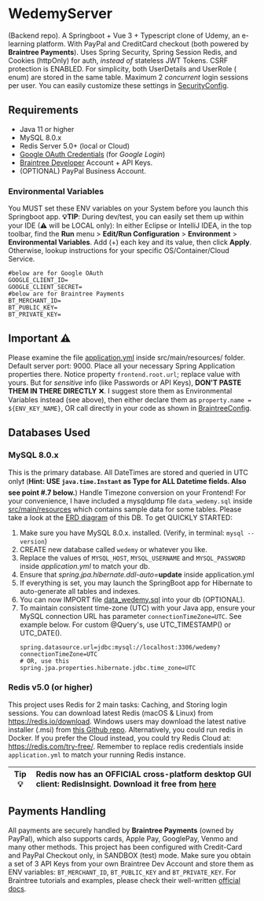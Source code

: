 # WedemyServer

(Backend repo). A Springboot + Vue 3 + Typescript clone of Udemy, an e-learning platform. With PayPal and CreditCard
checkout (both powered by **Braintree Payments**). Uses Spring Security, Spring Session Redis, and Cookies (httpOnly)
for auth, _instead of_ stateless JWT Tokens. CSRF protection is ENABLED. For simplicity, both UserDetails and UserRole (
enum) are stored in the same table. Maximum 2 *concurrent* login sessions per user. You can easily customize these
settings in [SecurityConfig](src/main/java/com/davistiba/wedemyserver/config/SecurityConfig.java).

## Requirements

- Java 11 or higher
- MySQL 8.0.x
- Redis Server 5.0+ (local or Cloud)
- [Google OAuth Credentials](https://console.developers.google.com/apis/credentials) (for _Google Login_)
- [Braintree Developer](https://developer.paypal.com/braintree/docs) Account + API Keys.
- (OPTIONAL) PayPal Business Account.

### Environmental Variables

You MUST set these ENV variables on your System before you launch this Springboot app. **💡TIP**: During dev/test, you
can easily set them up within your IDE (⚠ will be LOCAL only): In either Eclipse or IntelliJ IDEA, in the top toolbar,
find the **Run** menu > **Edit/Run Configuration** > **Environment** > **Environmental Variables**. Add (+) each key and
its value, then click **Apply**. Otherwise, lookup instructions for your specific OS/Container/Cloud Service.

```shell
#below are for Google OAuth
GOOGLE_CLIENT_ID=
GOOGLE_CLIENT_SECRET=
#below are for Braintree Payments
BT_MERCHANT_ID=
BT_PUBLIC_KEY=
BT_PRIVATE_KEY=
```

## Important ⚠

Please examine the file [application.yml](src/main/resources/application.yml) inside src/main/resources/ folder. Default
server port: 9000. Place all your necessary Spring Application properties there. Notice property `frontend.root.url`;
replace value with yours. But for _sensitive_ info (like Passwords or API Keys), **DON'T PASTE THEM IN THERE DIRECTLY**
❌.
I suggest store them as Environmental Variables instead (see above), then either declare them
as `property.name = ${ENV_KEY_NAME}`, OR call directly in your code as shown
in [BraintreeConfig](src/main/java/com/davistiba/wedemyserver/config/BraintreeConfig.java).

## Databases Used

### MySQL 8.0.x

This is the primary database. All DateTimes are stored and queried in UTC only❗ (**Hint: USE `java.time.Instant` as Type
for ALL Datetime fields. Also see point #.7 below.**) Handle Timezone conversion on your Frontend! For your convenience,
I have included a mysqldump file `data_wedemy.sql` inside [src/main/resources](src/main/resources) which contains
sample data for some tables. Please take a look at the [ERD diagram](src/main/resources/wedemy_erd.png) of this
DB. To get QUICKLY STARTED:

1. Make sure you have MySQL 8.0.x. installed. (Verify, in terminal: `mysql --version`)
2. CREATE new database called `wedemy` or whatever you like.
3. Replace the values of `MYSQL_HOST`, `MYSQL_USERNAME` and `MYSQL_PASSWORD` inside _application.yml_ to match your db.
4. Ensure that _spring.jpa.hibernate.ddl-auto=_**update** inside application.yml
5. If everything is set, you may launch the SpringBoot app for Hibernate to auto-generate all tables and indexes.
6. You can now IMPORT file [data_wedemy.sql](src/main/resources/data_wedemy.sql) into your db (OPTIONAL).
7. To maintain consistent time-zone (UTC) with your Java app, ensure your MySQL connection URL has
   parameter `connectionTimeZone=UTC`. See example below. For custom @Query's, use UTC_TIMESTAMP() or UTC_DATE().
   ```properties
   spring.datasource.url=jdbc:mysql://localhost:3306/wedemy?connectionTimeZone=UTC
   # OR, use this
   spring.jpa.properties.hibernate.jdbc.time_zone=UTC
   ```

### Redis v5.0 (or higher)

This project uses Redis for 2 main tasks: Caching, and Storing login sessions. You can download latest Redis (macOS &
Linux) from https://redis.io/download. Windows users may download the latest native installer (.msi)
from [this Github repo](https://github.com/tporadowski/redis/releases). Alternatively, you could run redis in Docker.
If you prefer the Cloud instead, you could try Redis Cloud at: https://redis.com/try-free/. Remember to replace
redis credentials inside `application.yml` to match your running Redis instance.

| Tip 💡 | Redis now has an OFFICIAL cross-platform desktop GUI client: RedisInsight. Download it free from [here](https://redis.com/redis-enterprise/redis-insight/) |
|---------|:---------------------------------------------------------------------|

## Payments Handling

All payments are securely handled by **Braintree Payments** (owned by PayPal), which also supports cards, Apple Pay,
GooglePay, Venmo and many other methods. This project has been configured with Credit-Card and PayPal Checkout only,
in SANDBOX (test) mode. Make sure you obtain a set of 3 API Keys from your own Braintree Dev Account and store
them as ENV variables: `BT_MERCHANT_ID`, `BT_PUBLIC_KEY` and `BT_PRIVATE_KEY`. For Braintree tutorials and examples,
please check their well-written [official docs](https://developer.paypal.com/braintree/docs).

